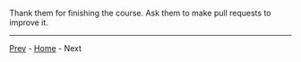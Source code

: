Thank them for finishing the course.
Ask them to make pull requests to improve it.

---
[Prev](06-merges-and-rebases.md) - [Home](../README.md) - Next
